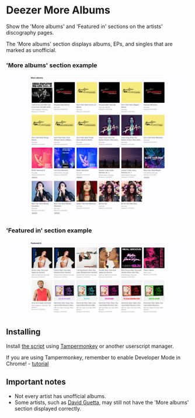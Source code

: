 # Deezer More Albums

Show the 'More albums' and 'Featured in' sections on the artists' discography pages.

The 'More albums' section displays albums, EPs, and singles that are marked as unofficial.

### 'More albums' section example

![](images/more-albums-example.png)

### 'Featured in' section example

![](images/featured-in-example.png)

## Installing

Install [the script](https://github.com/pawllo01/deezer-more-albums/raw/master/deezer-more-albums.user.js) using [Tampermonkey](https://chromewebstore.google.com/detail/tampermonkey/dhdgffkkebhmkfjojejmpbldmpobfkfo) or another userscript manager.

If you are using Tampermonkey, remember to enable Developer Mode in Chrome! - [tutorial](https://www.tampermonkey.net/faq.php?locale=en#Q209)

## Important notes

- Not every artist has unofficial albums.
- Some artists, such as [David Guetta](https://www.deezer.com/en/artist/542), may still not have the 'More albums' section displayed correctly.
